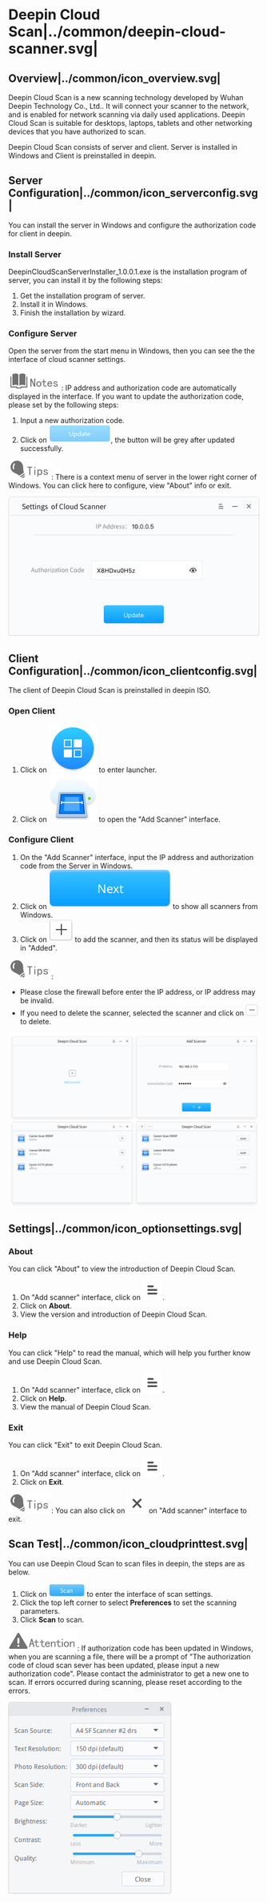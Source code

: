 # Deepin Cloud Scan|../common/deepin-cloud-scanner.svg|

## Overview|../common/icon_overview.svg|

Deepin Cloud Scan is a new scanning technology developed by Wuhan Deepin Technology Co., Ltd.. It will connect your scanner to the network, and is enabled for network scanning via daily used applications. Deepin Cloud Scan is suitable for desktops, laptops, tablets and other networking devices that you have authorized to scan.

Deepin Cloud Scan consists of server and client. Server is installed in Windows and Client is preinstalled in deepin.

## Server Configuration|../common/icon_serverconfig.svg|

You can install the server in Windows and configure the authorization code for client in deepin.

### Install Server

DeepinCloudScanServerInstaller_1.0.0.1.exe is the installation program of server, you can install it by the following steps:

1. Get the installation program of server.
2. Install it in Windows.
3. Finish the installation by wizard.

### Configure Server

Open the server from the start menu in Windows, then you can see the the interface of cloud scanner settings.

![notes](icon/notes.svg): IP address and authorization code are automatically displayed in the interface. If you want to update the authorization code, please set by the following steps:

1. Input a new authorization code.
2. Click on ![icon_update](icon/icon_update.png), the button will be grey after updated successfully.

![tips](icon/tips.svg): There is a context menu of server in the lower right corner of Windows. You can click here to configure, view "About" info or exit.

![0|server-settings](jpg/server-settings.jpg)

## Client Configuration|../common/icon_clientconfig.svg|

The client of Deepin Cloud Scan is preinstalled in deepin ISO. 

### Open Client

1. Click on ![launcher-24](icon/launcher-24.svg) to enter launcher.
2. Click on ![scanner-24](icon/scanner-24.svg) to open the "Add Scanner" interface.

### Configure Client

1. On the "Add Scanner" interface, input the IP address and authorization code from the Server in Windows.
2. Click on ![icon_next](icon/icon_next.svg) to show all scanners from Windows.
3. Click on ![icon_add](icon/icon_add.svg) to add the scanner, and then its status will be displayed in "Added".

![tips](icon/tips.svg): 
- Please close the firewall before enter the IP address, or IP address may be invalid.
- If you need to delete the scanner, selected the scanner and click on ![icon_delete](icon/icon_delete.png) to delete.

 ![1|client-settings](jpg/client-settings.jpg)

## Settings|../common/icon_optionsettings.svg| 

### About

You can click "About" to view the introduction of Deepin Cloud Scan.

1. On "Add scanner" interface, click on ![icon_next](icon/icon_menu.svg).
2. Click on **About**.
3. View the version and introduction of Deepin Cloud Scan.

### Help

You can click "Help" to read the manual, which will help you further know and use Deepin Cloud Scan.

1. On "Add scanner" interface, click on ![icon_next](icon/icon_menu.svg).
2. Click on **Help**.
3. View the manual of Deepin Cloud Scan.

### Exit

You can click "Exit" to exit Deepin Cloud Scan.

1. On "Add scanner" interface, click on ![icon_next](icon/icon_menu.svg).
2. Click on **Exit**.

![tips](icon/tips.svg): You can also click on ![icon_next](icon/icon_close.svg)
on "Add scanner" interface to exit.

## Scan Test|../common/icon_cloudprinttest.svg|

You can use Deepin Cloud Scan to scan files in deepin, the steps are as below.

1. Click on ![icon_scan](icon/icon_scan.png) to enter the interface of scan settings.
2. Click the top left corner to select **Preferences** to set the scanning parameters.
3. Click **Scan** to scan.

![attention](icon/attention.svg): If authorization code has been updated in Windows, when you are scanning a file, there will be a prompt of "The authorization code of cloud scan sever has been updated, please input a new authorization code". Please contact the administrator to get a new one to scan. If errors occurred during scanning, please reset according to the errors.

 ![0|scan-settings](jpg/scan-settings.jpg)


